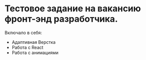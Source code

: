 # Тестовое задание на вакансию фронт-энд разработчика.
Включало в себя:
- Адаптивная Верстка
- Работа с React
- Работа с анимациями
